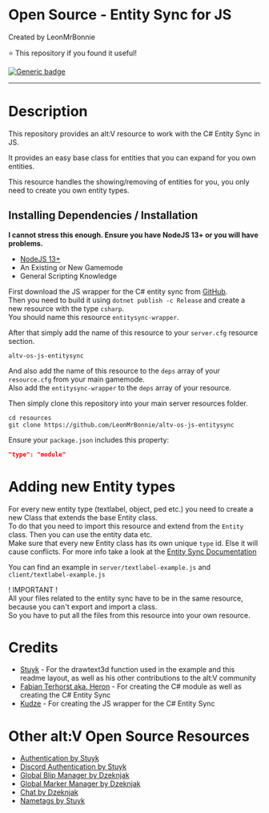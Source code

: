 # Open Source - Entity Sync for JS

Created by LeonMrBonnie

⭐ This repository if you found it useful!

[![Generic badge](https://img.shields.io/badge/.altv_Installer%3F-Yes!-4E753E.svg)](https://shields.io/)

---

# Description

This repository provides an alt:V resource to work with the C# Entity Sync in JS.

It provides an easy base class for entities that you can expand for you own entities.

This resource handles the showing/removing of entities for you, you only need to create you own entity types.

## Installing Dependencies / Installation

**I cannot stress this enough. Ensure you have NodeJS 13+ or you will have problems.**

-   [NodeJS 13+](https://nodejs.org/en/download/current/)
-   An Existing or New Gamemode
-   General Scripting Knowledge

First download the JS wrapper for the C# entity sync from [GitHub](https://github.com/Kudze/altv-csharp-entity-sync-to-js-wrapper).<br>
Then you need to build it using `dotnet publish -c Release` and create a new resource with the type `csharp`.<br>
You should name this resource `entitysync-wrapper`.

After that simply add the name of this resource to your `server.cfg` resource section.

`altv-os-js-entitysync`

And also add the name of this resource to the `deps` array of your `resource.cfg` from your main gamemode.<br>
Also add the `entitysync-wrapper` to the `deps` array of your resource.

Then simply clone this repository into your main server resources folder.

```
cd resources
git clone https://github.com/LeonMrBonnie/altv-os-js-entitysync
```

Ensure your `package.json` includes this property:

```json
"type": "module"
```

# Adding new Entity types

For every new entity type (textlabel, object, ped etc.) you need to create a new Class that extends the base Entity class.<br>
To do that you need to import this resource and extend from the `Entity` class. Then you can use the entity data etc.<br>
Make sure that every new Entity class has its own unique `type` id. Else it will cause conflicts. For more info take a look at the [Entity Sync Documentation](https://fabianterhorst.github.io/coreclr-module/articles/entity-sync.html)

You can find an example in `server/textlabel-example.js` and `client/textlabel-example.js`

! IMPORTANT !<br>
All your files related to the entity sync have to be in the same resource, because you can't export and import a class.<br>
So you have to put all the files from this resource into your own resource.

# Credits

-   [Stuyk](https://github.com/Stuyk) - For the drawtext3d function used in the example and this readme layout, as well as his other contributions to the alt:V community
-   [Fabian Terhorst aka. Heron](https://github.com/fabianterhorst) - For creating the C# module as well as creating the C# Entity Sync
-   [Kudze](https://github.com/Kudze) - For creating the JS wrapper for the C# Entity Sync

# Other alt:V Open Source Resources

-   [Authentication by Stuyk](https://github.com/Stuyk/altv-os-auth)
-   [Discord Authentication by Stuyk](https://github.com/Stuyk/altv-discord-auth)
-   [Global Blip Manager by Dzeknjak](https://github.com/jovanivanovic/altv-os-global-blip-manager)
-   [Global Marker Manager by Dzeknjak](https://github.com/jovanivanovic/altv-os-global-marker-manager)
-   [Chat by Dzeknjak](https://github.com/jovanivanovic/altv-os-chat)
-   [Nametags by Stuyk](https://github.com/Stuyk/altv-os-nametags)
